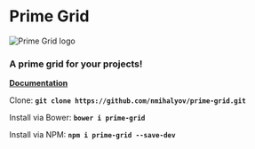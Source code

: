 # Prime Grid

![Prime Grid logo](https://drive.google.com/uc?export=view&id=0B7lALWrgWMxpMEltUy1Vd2RjY0E)

### A prime grid for your projects!

[**Documentation**](http://web-nm.tk/prime-grid/)

Clone:
**`git clone https://github.com/nmihalyov/prime-grid.git`**

Install via Bower:
**`bower i prime-grid`**

Install via NPM:
**`npm i prime-grid --save-dev`**
